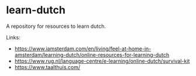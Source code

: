 # learn-dutch

A repository for resources to learn dutch.

Links:
- https://www.iamsterdam.com/en/living/feel-at-home-in-amsterdam/learning-dutch/online-resources-for-learning-dutch
- https://www.rug.nl/language-centre/e-learning/online-dutch/survival-kit
- https://www.taalthuis.com/
